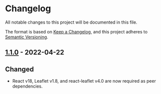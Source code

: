 # Changelog

All notable changes to this project will be documented in this file.

The format is based on [Keep a Changelog](https://keepachangelog.com/en/1.0.0/), and this project adheres
to [Semantic Versioning](https://semver.org/spec/v2.0.0.html).

## [1.1.0] - 2022-04-22

## Changed

- React v18, Leaflet v1.8, and react-leaflet v4.0 are now required as peer dependencies.

[1.1.0]: https://github.com/elkrange/maroon-bells-react-integration/compare/v1.0.1...v1.1.0
